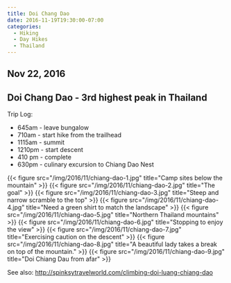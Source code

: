 ```yaml
---
title: Doi Chang Dao
date: 2016-11-19T19:30:00-07:00
categories:
  - Hiking
  - Day Hikes
  - Thailand
---
```

## Nov 22, 2016
## Doi Chang Dao - 3rd highest peak in Thailand

Trip Log:

* 645am - leave bungalow
* 710am - start hike from the trailhead
* 1115am - summit
* 1210pm - start descent
* 410 pm - complete
* 630pm - culinary excursion to Chiang Dao Nest



{{< figure src="/img/2016/11/chiang-dao-1.jpg" title="Camp sites below the mountain" >}}
{{< figure src="/img/2016/11/chiang-dao-2.jpg" title="The goal" >}}
{{< figure src="/img/2016/11/chiang-dao-3.jpg" title="Steep and narrow scramble to the top" >}}
{{< figure src="/img/2016/11/chiang-dao-4.jpg" title="Need a green shirt to match the landscape" >}}
{{< figure src="/img/2016/11/chiang-dao-5.jpg" title="Northern Thailand mountains" >}}
{{< figure src="/img/2016/11/chiang-dao-6.jpg" title="Stopping to enjoy the view" >}}
{{< figure src="/img/2016/11/chiang-dao-7.jpg" title="Exercising caution on the descent" >}}
{{< figure src="/img/2016/11/chiang-dao-8.jpg" title="A beautiful lady takes a break on top of the mountain." >}}
{{< figure src="/img/2016/11/chiang-dao-9.jpg" title="Doi Chiang Dau from afar" >}}

 See also: http://spinksytravelworld.com/climbing-doi-luang-chiang-dao
